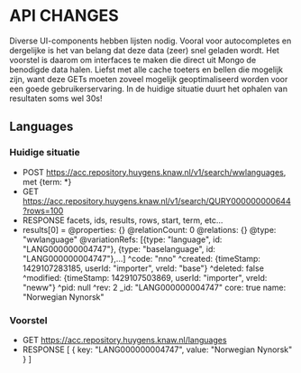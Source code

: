 # API CHANGES

Diverse UI-components hebben lijsten nodig. Vooral voor autocompletes en dergelijke is het van belang dat deze data (zeer) snel geladen wordt. Het voorstel is daarom om interfaces te maken die direct uit Mongo de benodigde data halen. Liefst met alle cache toeters en bellen die mogelijk zijn, want deze GETs moeten zoveel mogelijk geoptimaliseerd worden voor een goede gebruikerservaring. In de huidige situatie duurt het ophalen van resultaten soms wel 30s!

## Languages

### Huidige situatie
- POST https://acc.repository.huygens.knaw.nl/v1/search/wwlanguages, met {term: *}
- GET https://acc.repository.huygens.knaw.nl/v1/search/QURY000000000644?rows=100
- RESPONSE facets, ids, results, rows, start, term, etc...
- results[0] = @properties: {}
					@relationCount: 0
					@relations: {}
					@type: "wwlanguage"
					@variationRefs: [{type: "language", id: "LANG000000004747"}, {type: "baselanguage", id: "LANG000000004747"},…]
					^code: "nno"
					^created: {timeStamp: 1429107283185, userId: "importer", vreId: "base"}
					^deleted: false
					^modified: {timeStamp: 1429107503869, userId: "importer", vreId: "neww"}
					^pid: null
					^rev: 2
					_id: "LANG000000004747"
					core: true
					name: "Norwegian Nynorsk"

### Voorstel
- GET https://acc.repository.huygens.knaw.nl/languages
- RESPONSE [
		{
			key: "LANG000000004747",
			value: "Norwegian Nynorsk"
		}
	]
